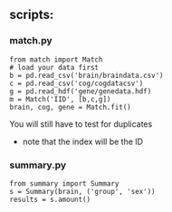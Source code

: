 ## scripts:
### match.py
    from match import Match
    # load your data first
    b = pd.read_csv('brain/braindata.csv')
    c = pd.read_csv('cog/cogdatacsv')
    g = pd.read_hdf('gene/genedata.hdf)
    m = Match('IID', [b,c,g])
    brain, cog, gene = Match.fit()
You will still have to test for duplicates
* note that the index will be the ID

### summary.py
    from summary import Summary
    s = Summary(brain, ('group', 'sex'))
    results = s.amount()
    
